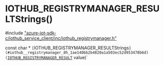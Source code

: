 # IOTHUB_REGISTRYMANAGER_RESULTStrings()

\#include ["azure-iot-sdk-c/iothub_service_client/inc/iothub_registrymanager.h"](../iot-c-ref-iothub-registrymanager-h.md)  

const char * `[`IOTHUB_REGISTRYMANAGER_RESULTStrings`](#iothub__registrymanager_8h_1ae140bb2b4820a1a503ec52d953478b6d)(`[`IOTHUB_REGISTRYMANAGER_RESULT`](#iothub__registrymanager_8h_1a0a3cc25ab12c621a78742593871e18b6) value)`

